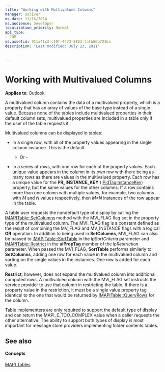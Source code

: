 ```yaml
---
title: "Working with Multivalued Columns"
manager: soliver
ms.date: 11/16/2014
ms.audience: Developer
localization_priority: Normal
api_type:
- COM
ms.assetid: 911a41c3-c10f-4473-8853-fafb56b721ba
description: "Last modified: July 23, 2011"
 
 
---
```


# Working with Multivalued Columns

  
  
**Applies to**: Outlook 
  
A multivalued column contains the data of a multivalued property, which is a property that has an array of values of the base type instead of a single value. Because none of the tables include multivalued properties in their default column sets, multivalued properties are included in a table only if the user of the table requests it. 
  
Multivalued columns can be displayed in tables:
  
- In a single row, with all of the property values appearing in the single column instance. This is the default.
    
    - Or -
    
- In a series of rows, with one row for each of the property values. Each unique value appears in the column in its own row with there being as many rows as there are values in the multivalued property. Each row has a unique value for the **PR_INSTANCE_KEY** ( [PidTagInstanceKey](pidtaginstancekey-canonical-property.md)) property, but the same values for the other columns. If a row contains more than one column with multiple values, for example, two columns with  _M_ and  _N_ values respectively, then  _M\*N_ instances of the row appear in the table. 
    
A table user requests the nondefault type of display by calling the [IMAPITable::SetColumns](imapitable-setcolumns.md) method with the MVI_FLAG flag set in the property type of the multivalued column. The MVI_FLAG flag is a constant defined as the result of combining the MV_FLAG and MV_INSTANCE flags with a logical **OR** operation. In addition to being used in **SetColumns**, MVI_FLAG can also be passed to [IMAPITable::SortTable](imapitable-sorttable.md) in the  _lpSortCriteria_ parameter and [IMAPITable::Restrict](imapitable-restrict.md) in the **ulPropTag** member of the  _lpRestriction_ parameter. When passed the MVI_FLAG, **SortTable** performs similarly to **SetColumns**, adding one row for each value in the multivalued column and sorting on the single values in the instances. One row is added for each value. 
  
 **Restrict**, however, does not expand the multivalued column into additional computed rows. A multivalued column with the MVI_FLAG set instructs the service provider to use that column in restricting the table. If there is a property value in the restriction, it must be a single value property tag identical to the one that would be returned by [IMAPITable::QueryRows](imapitable-queryrows.md) for the column. 
  
Table implementers are only required to support the default type of display and can return the MAPI_E_TOO_COMPLEX value when a caller requests the other alternative. The ability to support both types of display is most important for message store providers implementing folder contents tables. 
  
## See also

#### Concepts

[MAPI Tables](mapi-tables.md)

